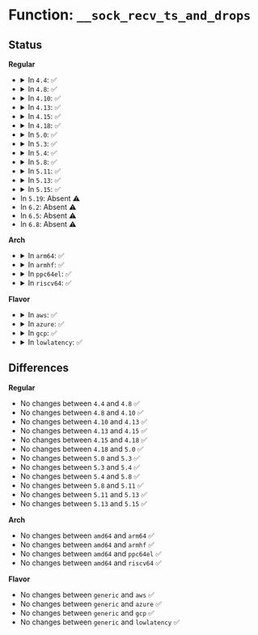 # Function: <code>__sock_recv_ts_and_drops</code>

## Status
<b>Regular</b>
<ul>
<li>
<details>
<summary>In <code>4.4</code>: ✅</summary>

```c
void __sock_recv_ts_and_drops(struct msghdr *msg, struct sock *sk, struct sk_buff *skb);
```

**Collision:** Unique Global

**Inline:** No

**Transformation:** False

**Instances:**

```
In net/socket.c (ffffffff816fe1d0)
Location: net/socket.c:702
Inline: False
Direct callers:
  - net/ipv4/raw.c:raw_recvmsg
  - net/ipv4/udp.c:udp_recvmsg
  - net/ipv6/udp.c:udpv6_recvmsg
  - net/ipv6/raw.c:rawv6_recvmsg
  - net/packet/af_packet.c:packet_recvmsg
```
**Symbols:**

```
ffffffff816fe1d0-ffffffff816fe2fb: __sock_recv_ts_and_drops (STB_GLOBAL)
```
</details>
</li>
<li>
<details>
<summary>In <code>4.8</code>: ✅</summary>

```c
void __sock_recv_ts_and_drops(struct msghdr *msg, struct sock *sk, struct sk_buff *skb);
```

**Collision:** Unique Global

**Inline:** No

**Transformation:** False

**Instances:**

```
In net/socket.c (ffffffff81764bc0)
Location: net/socket.c:700
Inline: False
Direct callers:
  - net/ipv4/raw.c:raw_recvmsg
  - net/ipv4/udp.c:udp_recvmsg
  - net/ipv6/udp.c:udpv6_recvmsg
  - net/ipv6/raw.c:rawv6_recvmsg
  - net/packet/af_packet.c:packet_recvmsg
```
**Symbols:**

```
ffffffff81764bc0-ffffffff81764cf0: __sock_recv_ts_and_drops (STB_GLOBAL)
```
</details>
</li>
<li>
<details>
<summary>In <code>4.10</code>: ✅</summary>

```c
void __sock_recv_ts_and_drops(struct msghdr *msg, struct sock *sk, struct sk_buff *skb);
```

**Collision:** Unique Global

**Inline:** No

**Transformation:** False

**Instances:**

```
In net/socket.c (ffffffff81791c40)
Location: net/socket.c:731
Inline: False
Direct callers:
  - net/ipv4/raw.c:raw_recvmsg
  - net/ipv4/udp.c:udp_recvmsg
  - net/ipv6/udp.c:udpv6_recvmsg
  - net/ipv6/raw.c:rawv6_recvmsg
  - net/packet/af_packet.c:packet_recvmsg
```
**Symbols:**

```
ffffffff81791c40-ffffffff81791d70: __sock_recv_ts_and_drops (STB_GLOBAL)
```
</details>
</li>
<li>
<details>
<summary>In <code>4.13</code>: ✅</summary>

```c
void __sock_recv_ts_and_drops(struct msghdr *msg, struct sock *sk, struct sk_buff *skb);
```

**Collision:** Unique Global

**Inline:** No

**Transformation:** False

**Instances:**

```
In net/socket.c (ffffffff817af220)
Location: net/socket.c:781
Inline: False
Direct callers:
  - net/ipv4/raw.c:raw_recvmsg
  - net/ipv4/udp.c:udp_recvmsg
  - net/ipv6/udp.c:udpv6_recvmsg
  - net/ipv6/raw.c:rawv6_recvmsg
  - net/packet/af_packet.c:packet_recvmsg
```
**Symbols:**

```
ffffffff817af220-ffffffff817af350: __sock_recv_ts_and_drops (STB_GLOBAL)
```
</details>
</li>
<li>
<details>
<summary>In <code>4.15</code>: ✅</summary>

```c
void __sock_recv_ts_and_drops(struct msghdr *msg, struct sock *sk, struct sk_buff *skb);
```

**Collision:** Unique Global

**Inline:** No

**Transformation:** False

**Instances:**

```
In net/socket.c (ffffffff81827360)
Location: net/socket.c:800
Inline: False
Direct callers:
  - net/ipv4/raw.c:raw_recvmsg
  - net/ipv4/udp.c:udp_recvmsg
  - net/ipv6/udp.c:udpv6_recvmsg
  - net/ipv6/raw.c:rawv6_recvmsg
  - net/packet/af_packet.c:packet_recvmsg
```
**Symbols:**

```
ffffffff81827360-ffffffff81827490: __sock_recv_ts_and_drops (STB_GLOBAL)
```
</details>
</li>
<li>
<details>
<summary>In <code>4.18</code>: ✅</summary>

```c
void __sock_recv_ts_and_drops(struct msghdr *msg, struct sock *sk, struct sk_buff *skb);
```

**Collision:** Unique Global

**Inline:** No

**Transformation:** False

**Instances:**

```
In net/socket.c (ffffffff818707d0)
Location: net/socket.c:804
Inline: False
Direct callers:
  - net/ipv4/raw.c:raw_recvmsg
  - net/ipv4/udp.c:udp_recvmsg
  - net/ipv6/udp.c:udpv6_recvmsg
  - net/ipv6/raw.c:rawv6_recvmsg
  - net/packet/af_packet.c:packet_recvmsg
```
**Symbols:**

```
ffffffff818707d0-ffffffff81870903: __sock_recv_ts_and_drops (STB_GLOBAL)
```
</details>
</li>
<li>
<details>
<summary>In <code>5.0</code>: ✅</summary>

```c
void __sock_recv_ts_and_drops(struct msghdr *msg, struct sock *sk, struct sk_buff *skb);
```

**Collision:** Unique Global

**Inline:** No

**Transformation:** False

**Instances:**

```
In net/socket.c (ffffffff818912e0)
Location: net/socket.c:784
Inline: False
Direct callers:
  - net/ipv4/raw.c:raw_recvmsg
  - net/ipv4/udp.c:udp_recvmsg
  - net/ipv6/udp.c:udpv6_recvmsg
  - net/ipv6/raw.c:rawv6_recvmsg
  - net/packet/af_packet.c:packet_recvmsg
```
**Symbols:**

```
ffffffff818912e0-ffffffff81891413: __sock_recv_ts_and_drops (STB_GLOBAL)
```
</details>
</li>
<li>
<details>
<summary>In <code>5.3</code>: ✅</summary>

```c
void __sock_recv_ts_and_drops(struct msghdr *msg, struct sock *sk, struct sk_buff *skb);
```

**Collision:** Unique Global

**Inline:** No

**Transformation:** False

**Instances:**

```
In net/socket.c (ffffffff818dafd0)
Location: net/socket.c:856
Inline: False
Direct callers:
  - net/ipv4/raw.c:raw_recvmsg
  - net/ipv4/udp.c:udp_recvmsg
  - net/ipv6/udp.c:udpv6_recvmsg
  - net/ipv6/raw.c:rawv6_recvmsg
  - net/packet/af_packet.c:packet_recvmsg
```
**Symbols:**

```
ffffffff818dafd0-ffffffff818db103: __sock_recv_ts_and_drops (STB_GLOBAL)
```
</details>
</li>
<li>
<details>
<summary>In <code>5.4</code>: ✅</summary>

```c
void __sock_recv_ts_and_drops(struct msghdr *msg, struct sock *sk, struct sk_buff *skb);
```

**Collision:** Unique Global

**Inline:** No

**Transformation:** False

**Instances:**

```
In net/socket.c (ffffffff8190d120)
Location: net/socket.c:856
Inline: False
Direct callers:
  - net/ipv4/raw.c:raw_recvmsg
  - net/ipv4/udp.c:udp_recvmsg
  - net/ipv6/udp.c:udpv6_recvmsg
  - net/ipv6/raw.c:rawv6_recvmsg
  - net/packet/af_packet.c:packet_recvmsg
```
**Symbols:**

```
ffffffff8190d120-ffffffff8190d253: __sock_recv_ts_and_drops (STB_GLOBAL)
```
</details>
</li>
<li>
<details>
<summary>In <code>5.8</code>: ✅</summary>

```c
void __sock_recv_ts_and_drops(struct msghdr *msg, struct sock *sk, struct sk_buff *skb);
```

**Collision:** Unique Global

**Inline:** No

**Transformation:** False

**Instances:**

```
In net/socket.c (ffffffff819dfe00)
Location: net/socket.c:871
Inline: False
Direct callers:
  - net/ipv4/raw.c:raw_recvmsg
  - net/ipv4/udp.c:udp_recvmsg
  - net/ipv6/udp.c:udpv6_recvmsg
  - net/ipv6/raw.c:rawv6_recvmsg
  - net/packet/af_packet.c:packet_recvmsg
```
**Symbols:**

```
ffffffff819dfe00-ffffffff819dff31: __sock_recv_ts_and_drops (STB_GLOBAL)
```
</details>
</li>
<li>
<details>
<summary>In <code>5.11</code>: ✅</summary>

```c
void __sock_recv_ts_and_drops(struct msghdr *msg, struct sock *sk, struct sk_buff *skb);
```

**Collision:** Unique Global

**Inline:** No

**Transformation:** False

**Instances:**

```
In net/socket.c (ffffffff819df5c0)
Location: net/socket.c:871
Inline: False
Direct callers:
  - net/ipv4/raw.c:raw_recvmsg
  - net/ipv4/udp.c:udp_recvmsg
  - net/ipv6/udp.c:udpv6_recvmsg
  - net/ipv6/raw.c:rawv6_recvmsg
  - net/packet/af_packet.c:packet_recvmsg
```
**Symbols:**

```
ffffffff819df5c0-ffffffff819df6f1: __sock_recv_ts_and_drops (STB_GLOBAL)
```
</details>
</li>
<li>
<details>
<summary>In <code>5.13</code>: ✅</summary>

```c
void __sock_recv_ts_and_drops(struct msghdr *msg, struct sock *sk, struct sk_buff *skb);
```

**Collision:** Unique Global

**Inline:** No

**Transformation:** False

**Instances:**

```
In net/socket.c (ffffffff819c6060)
Location: net/socket.c:873
Inline: False
Direct callers:
  - net/ipv4/raw.c:raw_recvmsg
  - net/ipv4/udp.c:udp_recvmsg
  - net/ipv6/udp.c:udpv6_recvmsg
  - net/ipv6/raw.c:rawv6_recvmsg
  - net/packet/af_packet.c:packet_recvmsg
```
**Symbols:**

```
ffffffff819c6060-ffffffff819c6187: __sock_recv_ts_and_drops (STB_GLOBAL)
```
</details>
</li>
<li>
<details>
<summary>In <code>5.15</code>: ✅</summary>

```c
void __sock_recv_ts_and_drops(struct msghdr *msg, struct sock *sk, struct sk_buff *skb);
```

**Collision:** Unique Global

**Inline:** No

**Transformation:** False

**Instances:**

```
In net/socket.c (ffffffff81a74cb0)
Location: net/socket.c:932
Inline: False
Direct callers:
  - net/ipv4/raw.c:raw_recvmsg
  - net/ipv4/udp.c:udp_recvmsg
  - net/ipv6/udp.c:udpv6_recvmsg
  - net/ipv6/raw.c:rawv6_recvmsg
  - net/packet/af_packet.c:packet_recvmsg
```
**Symbols:**

```
ffffffff81a74cb0-ffffffff81a74dd7: __sock_recv_ts_and_drops (STB_GLOBAL)
```
</details>
</li>
<li>
In <code>5.19</code>: Absent ⚠️
</li>
<li>
In <code>6.2</code>: Absent ⚠️
</li>
<li>
In <code>6.5</code>: Absent ⚠️
</li>
<li>
In <code>6.8</code>: Absent ⚠️
</li>
</ul>
<b>Arch</b>
<ul>
<li>
<details>
<summary>In <code>arm64</code>: ✅</summary>

```c
void __sock_recv_ts_and_drops(struct msghdr *msg, struct sock *sk, struct sk_buff *skb);
```

**Collision:** Unique Global

**Inline:** No

**Transformation:** False

**Instances:**

```
In net/socket.c (ffff800010ba2078)
Location: net/socket.c:856
Inline: False
Direct callers:
  - net/ipv4/raw.c:raw_recvmsg
  - net/ipv4/udp.c:udp_recvmsg
  - net/ipv6/udp.c:udpv6_recvmsg
  - net/ipv6/raw.c:rawv6_recvmsg
  - net/packet/af_packet.c:packet_recvmsg
```
**Symbols:**

```
ffff800010ba2078-ffff800010ba21b0: __sock_recv_ts_and_drops (STB_GLOBAL)
```
</details>
</li>
<li>
<details>
<summary>In <code>armhf</code>: ✅</summary>

```c
void __sock_recv_ts_and_drops(struct msghdr *msg, struct sock *sk, struct sk_buff *skb);
```

**Collision:** Unique Global

**Inline:** No

**Transformation:** False

**Instances:**

```
In net/socket.c (c0cc4810)
Location: net/socket.c:856
Inline: False
Direct callers:
  - net/ipv4/raw.c:raw_recvmsg
  - net/ipv4/udp.c:udp_recvmsg
  - net/ipv6/udp.c:udpv6_recvmsg
  - net/ipv6/raw.c:rawv6_recvmsg
  - net/packet/af_packet.c:packet_recvmsg
```
**Symbols:**

```
c0cc4810-c0cc49a4: __sock_recv_ts_and_drops (STB_GLOBAL)
```
</details>
</li>
<li>
<details>
<summary>In <code>ppc64el</code>: ✅</summary>

```c
void __sock_recv_ts_and_drops(struct msghdr *msg, struct sock *sk, struct sk_buff *skb);
```

**Collision:** Unique Global

**Inline:** No

**Transformation:** False

**Instances:**

```
In net/socket.c (c000000000c76d80)
Location: net/socket.c:856
Inline: False
Direct callers:
  - net/ipv4/raw.c:raw_recvmsg
  - net/ipv4/udp.c:udp_recvmsg
  - net/ipv6/udp.c:udpv6_recvmsg
  - net/ipv6/raw.c:rawv6_recvmsg
  - net/packet/af_packet.c:packet_recvmsg
```
**Symbols:**

```
c000000000c76d80-c000000000c76ef8: __sock_recv_ts_and_drops (STB_GLOBAL)
```
</details>
</li>
<li>
<details>
<summary>In <code>riscv64</code>: ✅</summary>

```c
void __sock_recv_ts_and_drops(struct msghdr *msg, struct sock *sk, struct sk_buff *skb);
```

**Collision:** Unique Global

**Inline:** No

**Transformation:** False

**Instances:**

```
In net/socket.c (ffffffe00073a14c)
Location: net/socket.c:856
Inline: False
Direct callers:
  - net/ipv4/raw.c:raw_recvmsg
  - net/ipv4/udp.c:udp_recvmsg
  - net/ipv6/udp.c:udpv6_recvmsg
  - net/ipv6/raw.c:rawv6_recvmsg
  - net/packet/af_packet.c:packet_recvmsg
```
**Symbols:**

```
ffffffe00073a14c-ffffffe00073a23a: __sock_recv_ts_and_drops (STB_GLOBAL)
```
</details>
</li>
</ul>
<b>Flavor</b>
<ul>
<li>
<details>
<summary>In <code>aws</code>: ✅</summary>

```c
void __sock_recv_ts_and_drops(struct msghdr *msg, struct sock *sk, struct sk_buff *skb);
```

**Collision:** Unique Global

**Inline:** No

**Transformation:** False

**Instances:**

```
In net/socket.c (ffffffff818ad120)
Location: net/socket.c:856
Inline: False
Direct callers:
  - net/ipv4/raw.c:raw_recvmsg
  - net/ipv4/udp.c:udp_recvmsg
  - net/ipv6/udp.c:udpv6_recvmsg
  - net/ipv6/raw.c:rawv6_recvmsg
  - net/packet/af_packet.c:packet_recvmsg
```
**Symbols:**

```
ffffffff818ad120-ffffffff818ad253: __sock_recv_ts_and_drops (STB_GLOBAL)
```
</details>
</li>
<li>
<details>
<summary>In <code>azure</code>: ✅</summary>

```c
void __sock_recv_ts_and_drops(struct msghdr *msg, struct sock *sk, struct sk_buff *skb);
```

**Collision:** Unique Global

**Inline:** No

**Transformation:** False

**Instances:**

```
In net/socket.c (ffffffff81867070)
Location: net/socket.c:856
Inline: False
Direct callers:
  - net/ipv4/raw.c:raw_recvmsg
  - net/ipv4/udp.c:udp_recvmsg
  - net/ipv6/udp.c:udpv6_recvmsg
  - net/ipv6/raw.c:rawv6_recvmsg
  - net/packet/af_packet.c:packet_recvmsg
```
**Symbols:**

```
ffffffff81867070-ffffffff818671a3: __sock_recv_ts_and_drops (STB_GLOBAL)
```
</details>
</li>
<li>
<details>
<summary>In <code>gcp</code>: ✅</summary>

```c
void __sock_recv_ts_and_drops(struct msghdr *msg, struct sock *sk, struct sk_buff *skb);
```

**Collision:** Unique Global

**Inline:** No

**Transformation:** False

**Instances:**

```
In net/socket.c (ffffffff818fe120)
Location: net/socket.c:856
Inline: False
Direct callers:
  - net/ipv4/raw.c:raw_recvmsg
  - net/ipv4/udp.c:udp_recvmsg
  - net/ipv6/udp.c:udpv6_recvmsg
  - net/ipv6/raw.c:rawv6_recvmsg
  - net/packet/af_packet.c:packet_recvmsg
```
**Symbols:**

```
ffffffff818fe120-ffffffff818fe253: __sock_recv_ts_and_drops (STB_GLOBAL)
```
</details>
</li>
<li>
<details>
<summary>In <code>lowlatency</code>: ✅</summary>

```c
void __sock_recv_ts_and_drops(struct msghdr *msg, struct sock *sk, struct sk_buff *skb);
```

**Collision:** Unique Global

**Inline:** No

**Transformation:** False

**Instances:**

```
In net/socket.c (ffffffff8191f1b0)
Location: net/socket.c:856
Inline: False
Direct callers:
  - net/ipv4/raw.c:raw_recvmsg
  - net/ipv4/udp.c:udp_recvmsg
  - net/ipv6/udp.c:udpv6_recvmsg
  - net/ipv6/raw.c:rawv6_recvmsg
  - net/packet/af_packet.c:packet_recvmsg
```
**Symbols:**

```
ffffffff8191f1b0-ffffffff8191f2e3: __sock_recv_ts_and_drops (STB_GLOBAL)
```
</details>
</li>
</ul>

## Differences
<b>Regular</b>
<ul>
<li>
No changes between <code>4.4</code> and <code>4.8</code> ✅
</li>
<li>
No changes between <code>4.8</code> and <code>4.10</code> ✅
</li>
<li>
No changes between <code>4.10</code> and <code>4.13</code> ✅
</li>
<li>
No changes between <code>4.13</code> and <code>4.15</code> ✅
</li>
<li>
No changes between <code>4.15</code> and <code>4.18</code> ✅
</li>
<li>
No changes between <code>4.18</code> and <code>5.0</code> ✅
</li>
<li>
No changes between <code>5.0</code> and <code>5.3</code> ✅
</li>
<li>
No changes between <code>5.3</code> and <code>5.4</code> ✅
</li>
<li>
No changes between <code>5.4</code> and <code>5.8</code> ✅
</li>
<li>
No changes between <code>5.8</code> and <code>5.11</code> ✅
</li>
<li>
No changes between <code>5.11</code> and <code>5.13</code> ✅
</li>
<li>
No changes between <code>5.13</code> and <code>5.15</code> ✅
</li>
</ul>
<b>Arch</b>
<ul>
<li>
No changes between <code>amd64</code> and <code>arm64</code> ✅
</li>
<li>
No changes between <code>amd64</code> and <code>armhf</code> ✅
</li>
<li>
No changes between <code>amd64</code> and <code>ppc64el</code> ✅
</li>
<li>
No changes between <code>amd64</code> and <code>riscv64</code> ✅
</li>
</ul>
<b>Flavor</b>
<ul>
<li>
No changes between <code>generic</code> and <code>aws</code> ✅
</li>
<li>
No changes between <code>generic</code> and <code>azure</code> ✅
</li>
<li>
No changes between <code>generic</code> and <code>gcp</code> ✅
</li>
<li>
No changes between <code>generic</code> and <code>lowlatency</code> ✅
</li>
</ul>
